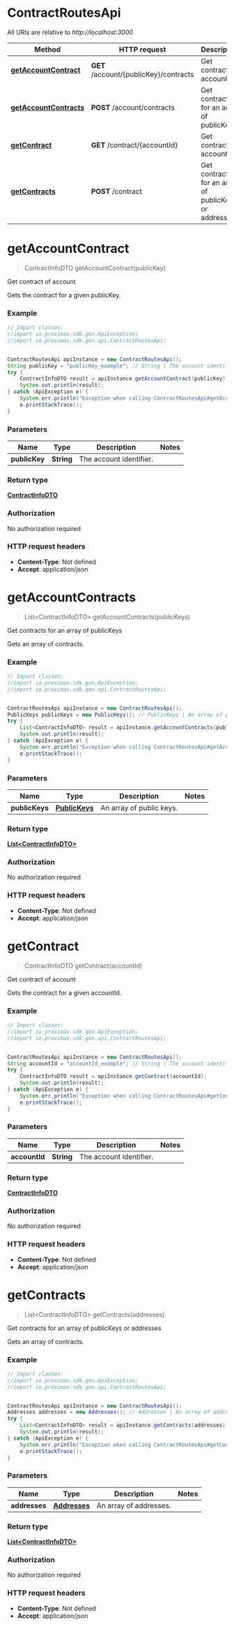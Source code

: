 # ContractRoutesApi

All URIs are relative to *http://localhost:3000*

Method | HTTP request | Description
------------- | ------------- | -------------
[**getAccountContract**](ContractRoutesApi.md#getAccountContract) | **GET** /account/{publicKey}/contracts | Get contract of account
[**getAccountContracts**](ContractRoutesApi.md#getAccountContracts) | **POST** /account/contracts | Get contracts for an array of publicKeys
[**getContract**](ContractRoutesApi.md#getContract) | **GET** /contract/{accountId} | Get contract of account
[**getContracts**](ContractRoutesApi.md#getContracts) | **POST** /contract | Get contracts for an array of publicKeys or addresses


<a name="getAccountContract"></a>
# **getAccountContract**
> ContractInfoDTO getAccountContract(publicKey)

Get contract of account

Gets the contract for a given publicKey.

### Example
```java
// Import classes:
//import io.proximax.sdk.gen.ApiException;
//import io.proximax.sdk.gen.api.ContractRoutesApi;


ContractRoutesApi apiInstance = new ContractRoutesApi();
String publicKey = "publicKey_example"; // String | The account identifier.
try {
    ContractInfoDTO result = apiInstance.getAccountContract(publicKey);
    System.out.println(result);
} catch (ApiException e) {
    System.err.println("Exception when calling ContractRoutesApi#getAccountContract");
    e.printStackTrace();
}
```

### Parameters

Name | Type | Description  | Notes
------------- | ------------- | ------------- | -------------
 **publicKey** | **String**| The account identifier. |

### Return type

[**ContractInfoDTO**](ContractInfoDTO.md)

### Authorization

No authorization required

### HTTP request headers

 - **Content-Type**: Not defined
 - **Accept**: application/json

<a name="getAccountContracts"></a>
# **getAccountContracts**
> List&lt;ContractInfoDTO&gt; getAccountContracts(publicKeys)

Get contracts for an array of publicKeys

Gets an array of contracts.

### Example
```java
// Import classes:
//import io.proximax.sdk.gen.ApiException;
//import io.proximax.sdk.gen.api.ContractRoutesApi;


ContractRoutesApi apiInstance = new ContractRoutesApi();
PublicKeys publicKeys = new PublicKeys(); // PublicKeys | An array of public keys.
try {
    List<ContractInfoDTO> result = apiInstance.getAccountContracts(publicKeys);
    System.out.println(result);
} catch (ApiException e) {
    System.err.println("Exception when calling ContractRoutesApi#getAccountContracts");
    e.printStackTrace();
}
```

### Parameters

Name | Type | Description  | Notes
------------- | ------------- | ------------- | -------------
 **publicKeys** | [**PublicKeys**](PublicKeys.md)| An array of public keys. |

### Return type

[**List&lt;ContractInfoDTO&gt;**](ContractInfoDTO.md)

### Authorization

No authorization required

### HTTP request headers

 - **Content-Type**: Not defined
 - **Accept**: application/json

<a name="getContract"></a>
# **getContract**
> ContractInfoDTO getContract(accountId)

Get contract of account

Gets the contract for a given accountId.

### Example
```java
// Import classes:
//import io.proximax.sdk.gen.ApiException;
//import io.proximax.sdk.gen.api.ContractRoutesApi;


ContractRoutesApi apiInstance = new ContractRoutesApi();
String accountId = "accountId_example"; // String | The account identifier.
try {
    ContractInfoDTO result = apiInstance.getContract(accountId);
    System.out.println(result);
} catch (ApiException e) {
    System.err.println("Exception when calling ContractRoutesApi#getContract");
    e.printStackTrace();
}
```

### Parameters

Name | Type | Description  | Notes
------------- | ------------- | ------------- | -------------
 **accountId** | **String**| The account identifier. |

### Return type

[**ContractInfoDTO**](ContractInfoDTO.md)

### Authorization

No authorization required

### HTTP request headers

 - **Content-Type**: Not defined
 - **Accept**: application/json

<a name="getContracts"></a>
# **getContracts**
> List&lt;ContractInfoDTO&gt; getContracts(addresses)

Get contracts for an array of publicKeys or addresses

Gets an array of contracts.

### Example
```java
// Import classes:
//import io.proximax.sdk.gen.ApiException;
//import io.proximax.sdk.gen.api.ContractRoutesApi;


ContractRoutesApi apiInstance = new ContractRoutesApi();
Addresses addresses = new Addresses(); // Addresses | An array of addresses.
try {
    List<ContractInfoDTO> result = apiInstance.getContracts(addresses);
    System.out.println(result);
} catch (ApiException e) {
    System.err.println("Exception when calling ContractRoutesApi#getContracts");
    e.printStackTrace();
}
```

### Parameters

Name | Type | Description  | Notes
------------- | ------------- | ------------- | -------------
 **addresses** | [**Addresses**](Addresses.md)| An array of addresses. |

### Return type

[**List&lt;ContractInfoDTO&gt;**](ContractInfoDTO.md)

### Authorization

No authorization required

### HTTP request headers

 - **Content-Type**: Not defined
 - **Accept**: application/json

